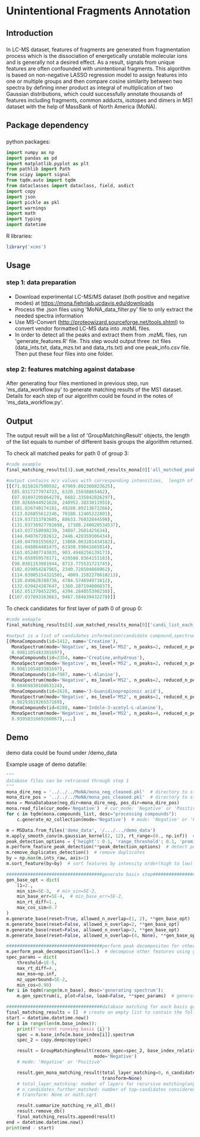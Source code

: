 # Unintentional Fragments Annotation

## Introduction
###
In LC-MS dataset, features of fragments are generated from fragmentation process which is the dissociation of energetically unstable molecular ions and is generally not a desired effect.
As a result, signals from unique features are often confounded with unintentional fragments.
This algorithm is based on non-negative LASSO regression model to assign features into one or multiple groups and then compare cosine similarity between two spectra by defining inner product as integral of multiplication of two Gaussian distributions, 
which could successfully annotate thousands of features including fragments, common adducts, isotopes and dimers in MS1 dataset with the help
of MassBank of North America (MoNA).

## Package dependency
###
python packages:
```python
import numpy as np
import pandas as pd
import matplotlib.pyplot as plt
from pathlib import Path
from scipy import signal
from tqdm.auto import tqdm
from dataclasses import dataclass, field, asdict
import copy
import json
import pickle as pkl
import warnings
import math
import typing
import datetime
```
R libraries:
```R
library('xcms')
```

## Usage
### step 1: data preparation
####
- Download experimental LC-MS/MS dataset (both positive and negative modes) at https://mona.fiehnlab.ucdavis.edu/downloads
- Process the .json files using 'MoNA_data_filter.py' file to only extract the needed spectra information
- Use MS-Convert (http://proteowizard.sourceforge.net/tools.shtml) to convert vendor formatted LC-MS data into .mzML files.
- In order to detect all the peaks and extract them from .mzML files, run 'generate_features.R' file. 
This step would output three .txt files (data_ints.txt, data_mzs.txt and data_rts.txt) and one peak_info.csv file. Then put
these four files into one folder. 

### step 2: features matching against database
####
After generating four files mentioned in previous step, run 'ms_data_workflow.py' to generate matching results of the MS1 dataset. 
Details for each step of our algorithm could be found in the
notes of 'ms_data_workflow.py'.

## Output
The output result will be a list of 'GroupMatchingResult' objects, the length of the list equals to number of different basis groups the algorithm returned.

To check all matched peaks for path 0 of group 3:
```python
#code example
final_matching_results[3].sum_matched_results_mona[0]['all_matched_peaks']

#output contains m/z values with corresponding intensities,  length of the output list equals to number of layers of recursive matching
[[(71.0158167500592, 47969.802360823625),
  (85.0317277974723, 6320.15038865462),
  (87.01097295864278, 6682.335842026297),
  (89.0266944921628, 248952.3833011955),
  (101.026740174181, 49280.89213672266),
  (113.026855612246, 70180.12405222801),
  (119.037313783605, 88633.76032844598),
  (131.03736927702698, 17388.240020534537),
  (143.037350098239, 34897.2601425634),
  (144.040767202612, 2446.428359306434),
  (149.047991556927, 13860.063281434182),
  (161.048064401475, 61930.59041665014),
  (163.052407743035, 903.4948256139173),
  (179.058959578171, 439580.0364151183),
  (90.0301153901944, 8713.775531721745),
  (102.029954287965, 2340.728504860962),
  (114.03005154321501, 4009.1582278610213),
  (120.040628388736, 4784.574694971612),
  (132.039424387647, 1360.207194000837),
  (162.051370452295, 4394.284055390238)],
 [(107.037093163663, 9467.584639432278)]]
```
To check candidates for first layer of path 0 of group 0:
```python
#code exmaple
final_matching_results[0].sum_matched_results_mona[0]['candi_list_each_matching_layer'][0]

#output is a list of candidates information(candidate compound,spectrum,similarity score)
[(MonaCompounds(id=1412, name='Creatine'),
  MonaSpectrum(mode='Negative', ms_level='MS2', n_peaks=2, reduced_n_peaks=2, name='Creatine', spectrum_id='PR100534'),
  0.9981105483381697),
 (MonaCompounds(id=2354, name='Creatine,anhydrous'),
  MonaSpectrum(mode='Negative', ms_level='MS2', n_peaks=2, reduced_n_peaks=2, name='Creatine,anhydrous', spectrum_id='PT201840'),
  0.9981105483381697),
 (MonaCompounds(id=7987, name='L-Alanine'),
  MonaSpectrum(mode='Negative', ms_level='MS2', n_peaks=2, reduced_n_peaks=2, name='L-Alanine', spectrum_id='RP000211'),
  0.9846983016063124),
 (MonaCompounds(id=1628, name='3-Guanidinopropionic acid'),
  MonaSpectrum(mode='Negative', ms_level='MS2', n_peaks=2, reduced_n_peaks=2, name='3-Guanidinopropionic acid', spectrum_id='PR100630'),
  0.9829381926557169),
 (MonaCompounds(id=8288, name='Indole-3-acetyl-L-alanine'),
  MonaSpectrum(mode='Negative', ms_level='MS2', n_peaks=4, reduced_n_peaks=4, name='Indole-3-acetyl-L-alanine', spectrum_id='RIKENPlaSMA008276'),
  0.9395831669260067),...]

```
## Demo
####
demo data could be found under /demo_data

Example usage of demo datafile:
```python
"""
database files can be retrieved through step 1
"""
mona_dire_neg = '../../../MoNA/mona_neg_cleaned.pkl'  # directory to store pickle file of MoNA database (negative mode)
mona_dire_pos = '../../../MoNA/mona_pos_cleaned.pkl'  # directory to store pickle file of MoNA database (positive mode)
mona = MonaDatabase(neg_dir=mona_dire_neg, pos_dir=mona_dire_pos)
mona.read_file(cur_mode='Negative')  # cur_mode: 'Negative' or 'Positive'
for c in tqdm(mona.compounds_list, desc="processing compounds"):
    c.generate_mz_collection(mode='Negative')  # mode: 'Negative' or 'Positive'

m = MSData.from_files('demo_data', '/.../.../demo_data')
m.apply_smooth_conv(m.gaussian_kernel(2, 12), rt_range=(0., np.inf))  # smooth the raw data of peaks
peak_detection_options = {'height': 0.1, 'range_threshold': 0.1, 'prominence': 0.1}
m.perform_feature_peak_detection(**peak_detection_options)  # detect peaks
m.remove_duplicates_detection()  # remove duplicates
by = np.max(m.ints_raw, axis=1)
m.sort_feature(by=by)  # sort features by intensity order(high to low)

####################################generate basis step####################################
gen_base_opt = dict(
    l1=2.,
    min_sin=5E-3,  # min_sin=5E-2,
    min_base_err=5E-4,  # min_base_err=5E-2,
    min_rt_diff=1.,
    max_cos_sim=0.7
)
m.generate_base(reset=True, allowed_n_overlap=(1, 2), **gen_base_opt)
m.generate_base(reset=False, allowed_n_overlap=2, **gen_base_opt)
m.generate_base(reset=False, allowed_n_overlap=3, **gen_base_opt)
m.generate_base(reset=False, allowed_n_overlap=(4, None), **gen_base_opt)

####################################perform peak decompositon for other features####################################
m.perform_peak_decomposition(l1=1.)  # decompose other features using generated basis group
spec_params = dict(
    threshold=1E-5,
    max_rt_diff=4.,
    max_mse=np.inf,
    mz_upperbound=5E-2,
    min_cos=0.90)
for i in tqdm(range(m.n_base), desc='generating spectrum'):
    m.gen_spectrum(i, plot=False, load=False, **spec_params)  # generate reconstructed spectrum for each group

####################################database matching for each basis group####################################
final_matching_results = []  # create an empty list to contain the following matching result
start = datetime.datetime.now()
for i in range(len(m.base_index)):
    print(f'current running basis {i}')
    spec = m.base_info[m.base_index[i]].spectrum
    spec_2 = copy.deepcopy(spec)

    result = GroupMatchingResult(recons_spec=spec_2, base_index_relative=i, base_index_abs=m.base_index[i],
                                 mode='Negative')
    # mode: 'Negative' or 'Positive'

    result.gen_mona_matching_result(total_layer_matching=0, n_candidates_further_matched=3, database=mona,
                                    transform=None)
    # total_layer_matching: number of layers for recursive matching(any positive integer), 0 :no recursive mathing, 1: one further recursive mathching(recommended)
    # n_candidates_further_matched: number of top-candidates considered for further recursive matching
    # transform: None or math.sqrt

    result.summarize_matching_re_all_db()
    result.remove_db()
    final_matching_results.append(result)
end = datetime.datetime.now()
print(end - start)

```


